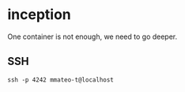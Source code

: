 # inception
One container is not enough, we need to go deeper.

## SSH
```
ssh -p 4242 mmateo-t@localhost
```
